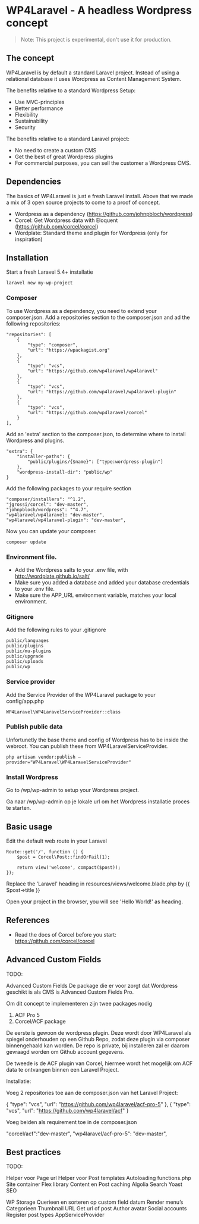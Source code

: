 # WP4Laravel - A headless Wordpress concept

> Note: This project is experimental, don't use it for production.

## The concept
WP4Laravel is by default a standard Laravel project. Instead of using a relational database it uses Wordpress as Content Management System.

The benefits relative to a standard Wordpress Setup:

* Use MVC-principles
* Better performance
* Flexibility
* Sustainability
* Security

The benefits relative to a standard Laravel project:

* No need to create a custom CMS
* Get the best of great Wordpress plugins
* For commercial purposes, you can sell the customer a Wordpress CMS.

## Dependencies

The basics of WP4Laravel is just e fresh Laravel install. Above that we made a mix of 3 open source projects to come to a proof of concept.

* Wordpress as a dependency (https://github.com/johnpbloch/wordpress)
* Corcel: Get Wordpress data with Eloquent (https://github.com/corcel/corcel)
* Wordplate: Standard theme and plugin for Wordpress (only for inspiration)

## Installation

Start a fresh Laravel 5.4+ installatie

```
laravel new my-wp-project
```

### Composer

To use Wordpress as a dependency, you need to extend your composer.json. Add a repositories section to the composer.json and ad the following repositories:

```
"repositories": [
	{
		"type": "composer",
		"url": "https://wpackagist.org"
	},
	{
		"type": "vcs",
		"url": "https://github.com/wp4laravel/wp4laravel"
	},
	{
		"type": "vcs",
		"url": "https://github.com/wp4laravel/wp4laravel-plugin"
	},
	{
		"type": "vcs",
		"url": "https://github.com/wp4laravel/corcel"
	}
],
```

Add an 'extra' section to the composer.json, to determine where to install Wordpress and plugins.

```
"extra": {
	"installer-paths": {
		"public/plugins/{$name}": ["type:wordpress-plugin"]
	},
	"wordpress-install-dir": "public/wp"
}
```

Add the following packages to your require section

```
"composer/installers": "^1.2",
"jgrossi/corcel": "dev-master",
"johnpbloch/wordpress": "^4.7",
"wp4laravel/wp4laravel: "dev-master",
"wp4laravel/wp4laravel-plugin": "dev-master",
```

Now you can update your composer.

```
composer update
```

### Environment file.

* Add the Wordpress salts to your .env file, with http://wordplate.github.io/salt/
* Make sure you added a database and added your database credentials to your .env file.
* Make sure the APP_URL environment variable, matches your local environment.

### Gitignore

Add the following rules to your .gitignore

```
public/languages
public/plugins
public/mu-plugins
public/upgrade
public/uploads
public/wp
```

### Service provider

Add the Service Provider of the WP4Laravel package to your config/app.php

```
WP4Laravel\WP4LaravelServiceProvider::class
```

### Publish public data

Unfortunetly the base theme and config of Wordpress has to be inside the webroot. You can publish these from WP4LaravelServiceProvider.

```
php artisan vendor:publish —provider="WP4Laravel\WP4LaravelServiceProvider"
```

### Install Wordpress

Go to /wp/wp-admin to setup your Wordpress project.



Ga naar /wp/wp-admin op je lokale url om het Wordpress installatie proces te starten.

##	Basic usage

Edit the default web route in your Laravel

```
Route::get('/', function () {
    $post = Corcel\Post::findOrFail(1);

    return view('welcome', compact($post));
});
```

Replace the 'Laravel' heading in resources/views/welcome.blade.php by  {{ $post->title }}

Open your project in the browser, you will see 'Hello World!' as heading.

## References

* Read the docs of Corcel before you start: https://github.com/corcel/corcel


## Advanced Custom Fields

TODO:


Advanced Custom Fields
De package die er voor zorgt dat Wordpress geschikt is als CMS is Advanced Custom Fields Pro.

Om dit concept te implementeren zijn twee packages nodig

1. ACF Pro 5
2. Corcel/ACF package

De eerste is gewoon de wordpress plugin. Deze wordt door WP4Laravel als spiegel onderhouden op een Github Repo, zodat deze plugin via composer binnengehaald kan worden. De repo is private, bij installeren zal er daarom gevraagd worden om Github account gegevens.

De tweede is de ACF plugin van Corcel, hiermee wordt het mogelijk om ACF data te ontvangen binnen een Laravel Project.

Installatie:

Voeg 2 repositories toe aan de composer.json van het Laravel Project:


{
            "type": "vcs",
            "url": "https://github.com/wp4laravel/acf-pro-5"
 },
{
            "type": "vcs",
            "url": "https://github.com/wp4laravel/acf"
}

Voeg beiden als requirement toe in de composer.json

"corcel/acf":"dev-master",
"wp4laravel/acf-pro-5": "dev-master",


## Best practices

TODO:

Helper voor Page url
Helper voor Post templates
Autoloading functions.php
Site container
Flex library
Content en Post caching
Algolia Search
Yoast SEO



WP Storage
Querieen en sorteren op custom field datum
Render menu’s
Categorieen
Thumbnail URL
Get url of post
Author avatar
Social accounts
Register post types
AppServiceProvider

